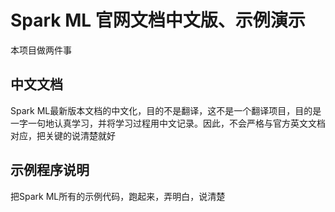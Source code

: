 # Spark ML 官网文档中文版、示例演示

本项目做两件事
## 中文文档
Spark ML最新版本文档的中文化，目的不是翻译，这不是一个翻译项目，目的是一字一句地认真学习，并将学习过程用中文记录。因此，不会严格与官方英文文档对应，把关键的说清楚就好

## 示例程序说明
把Spark ML所有的示例代码，跑起来，弄明白，说清楚
